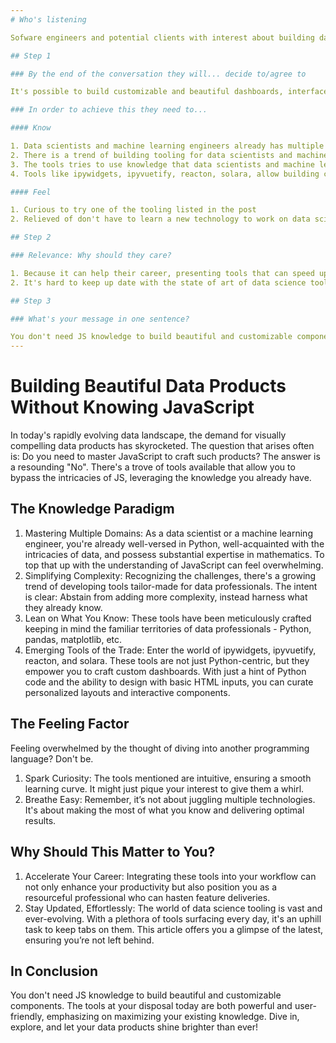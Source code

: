 ```yaml
---
# Who's listening

Sofware engineers and potential clients with interest about building data products

## Step 1

### By the end of the conversation they will... decide to/agree to

It's possible to build customizable and beautiful dashboards, interfaces and applications without JS knowledge.

### In order to achieve this they need to...

#### Know

1. Data scientists and machine learning engineers already has multiple knowledge in python, math and data, and learn javascript can be challenge when your job already require deep knowledge in multiple areas.
2. There is a trend of building tooling for data scientists and machine learning engineers so that they abstract additional complexity (like javascript)
3. The tools tries to use knowledge that data scientists and machine learning engineers already know (like Python, pandas, matplotlib)
4. Tools like ipywidgets, ipyvuetify, reacton, solara, allow building custom dashboards using python only. Enabling users to build custom layouts with html inputs and minimal python code

#### Feel

1. Curious to try one of the tooling listed in the post
2. Relieved of don't have to learn a new technology to work on data science/machine learning projects

## Step 2

### Relevance: Why should they care?

1. Because it can help their career, presenting tools that can speed up feature deliveries
2. It's hard to keep up date with the state of art of data science tooling and this article can help

## Step 3

### What's your message in one sentence?

You don't need JS knowledge to build beautiful and customizable components
---
```


# Building Beautiful Data Products Without Knowing JavaScript

In today's rapidly evolving data landscape, the demand for visually compelling data products has skyrocketed. The question that arises often is: Do you need to master JavaScript to craft such products? The answer is a resounding "No". There's a trove of tools available that allow you to bypass the intricacies of JS, leveraging the knowledge you already have.

## The Knowledge Paradigm

1. Mastering Multiple Domains: As a data scientist or a machine learning engineer, you're already well-versed in Python, well-acquainted with the intricacies of data, and possess substantial expertise in mathematics. To top that up with the understanding of JavaScript can feel overwhelming.
2. Simplifying Complexity: Recognizing the challenges, there's a growing trend of developing tools tailor-made for data professionals. The intent is clear: Abstain from adding more complexity, instead harness what they already know.
3. Lean on What You Know: These tools have been meticulously crafted keeping in mind the familiar territories of data professionals - Python, pandas, matplotlib, etc.
4. Emerging Tools of the Trade: Enter the world of ipywidgets, ipyvuetify, reacton, and solara. These tools are not just Python-centric, but they empower you to craft custom dashboards. With just a hint of Python code and the ability to design with basic HTML inputs, you can curate personalized layouts and interactive components.

## The Feeling Factor

Feeling overwhelmed by the thought of diving into another programming language? Don't be.

1. Spark Curiosity: The tools mentioned are intuitive, ensuring a smooth learning curve. It might just pique your interest to give them a whirl.
2. Breathe Easy: Remember, it’s not about juggling multiple technologies. It's about making the most of what you know and delivering optimal results.

## Why Should This Matter to You?

1. Accelerate Your Career: Integrating these tools into your workflow can not only enhance your productivity but also position you as a resourceful professional who can hasten feature deliveries.
2. Stay Updated, Effortlessly: The world of data science tooling is vast and ever-evolving. With a plethora of tools surfacing every day, it's an uphill task to keep tabs on them. This article offers you a glimpse of the latest, ensuring you’re not left behind.

## In Conclusion

You don't need JS knowledge to build beautiful and customizable components. The tools at your disposal today are both powerful and user-friendly, emphasizing on maximizing your existing knowledge. Dive in, explore, and let your data products shine brighter than ever!
